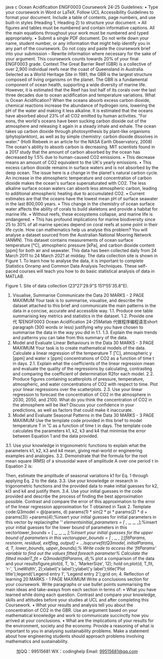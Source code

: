 java c
Ocean Acidification
ENGF0003 Coursework
24-25
Guidelines:
• Type your coursework in Word or LaTeX. Follow UCL Accessibility Guidelines to format your document. Include a table of contents, page numbers, and use built-in styles (Heading 1, Heading 2) to structure your document.
• All figures and tables must be numbered and contain informative captions. All the main equations throughout your work must be numbered and typed appropriately.
• Submit a single PDF document. Do not write down your name, student number, or any information that might help identify you in any part of the coursework. Do not copy and paste the coursework brief into your submission – Rewrite information where necessary for the sake of your argument.
This coursework counts towards 20% of your final ENGF0003 grade.
Context
The Great Barrier Reef (GBR) is a collective of over 2,900 individual reefs near the coast of Queensland in Australia. Selected as a World Heritage Site in 1981, the GBR is the largest structure composed of living organisms on the planet.
The GBR is a fundamental component of ocean health, supporting a wide diversity of marine life. However, it is estimated that the Reef has lost half of its corals over the last three decades due to ocean acidification and temperature variations.
What is Ocean Acidification?
When the oceans absorb excess carbon dioxide, chemical reactions increase the abundance of hydrogen ions, lowering the pH of the water and making it less alkaline. It is estimated that the oceans have absorbed about 23% of all CO2 emitted by human activities.
"For eons, the world's oceans have been sucking carbon dioxide out of the atmosphere and releasing it again in a steady inhale and exhale. The ocean takes up carbon dioxide through photosynthesis by plant-like organisms (phytoplankton), as well as by simple chemistry: carbon dioxide dissolves in water." (Holli Riebeek in an article for the NASA Earth Observatory, 2008)
The ocean's ability to absorb carbon is decreasing. MIT scientists found in a 2017 study that the amount of carbon absorbed by the ocean has decreased by 1.5% due to human-caused CO2 emissions.
• This decrease means an amount of CO2 equivalent to the UK's yearly emissions.
• This excess carbon dioxide remains in surface waters and is not absorbed by the deep ocean.
The issue here is a change in the planet's natural carbon cycle. An increase in the atmospheric temperature and concentration of carbon dioxide makes the ocean's surface supersaturated with CO2. The less alkaline surface ocean waters can absorb less atmospheric carbon, leading to additional atmospheric heating due to accumulated CO2.
• Current estimates are that the oceans have the lowest mean pH of surface seawater in the last 800,000 years.
• This change in the chemistry of ocean surface water affects the ability of corals to build skeletons and provide a habitat for marine life.
• Without reefs, these ecosystems collapse, and marine life is endangered.
• This has profound implications for marine biodiversity since 25 to 30% of all marine species depend on coral reefs at some point in their life cycle.
How can mathematics help us analyse this problem?
You will analyse a dataset sourced from the Australian National Mooring Network (ANMN). This dataset contains measurements of ocean surface temperature [°C], atmospheric pressure [kPa], and carbon dioxide content [ppm] for both air and seawater. This data has been collected daily from 24 March 2011 to 24 March 2021 at midday. The data collection site is shown in Figure 1.
To learn how to analyse the data, it is important to complete Statistics Onramp and Common Data Analysis Techniques. These self-paced courses will teach you how to do basic statistical analysis of data in MATLAB.

Figure 1. Site of data collection (23°27'29.9"S 151°55'35.8"E).
1. Visualise, Summarise  Communicate the Data
20 MARKS - 2 PAGE MAXIMUM
Your task is to summarise, visualise, and describe the dataset attached to this brief and communicate the main patterns in the data in a concise, accurate and accessible way.
1.1. Produce one table summarising key metrics and statistics in the dataset.
1.2. Provide one 代 写ENGF0003 Ocean Acidification 24-25Matlab
代做程序编程语言short paragraph (300 words or less) justifying why you have chosen to summarise the data in the way you did in 1.1.
1.3. Explain the main trends and patterns you can take from this summary of the data.
2. Model and Evaluate Linear Behaviours in the Data
30 MARKS - 3 PAGE MAXIMUM
Your task is to create mathematical models of the data. Calculate a linear regression of the temperature T [˚C], atmospheric y [ppm] and water x [ppm] concentrations of CO2 as a function of time t in days.
2.1. Explain what the coefficients of the linear regression mean and evaluate the quality of the regressions by calculating, contrasting and comparing the coefficient of determination R2for each model.
2.2. Produce figures containing scatterplots of pressure, temperature, atmospheric, and water concentrations of CO2 with respect to time. Plot your linear regressions over the scatterplots.
2.3. Use your linear regression to forecast the concentration of CO2 in the atmosphere in 2030, 2050, and 2100. What do you think the concentration of CO2 in the atmosphere will be like? Discuss your confidence in your predictions, as well as factors that could make it inaccurate.
3. Model and Evaluate Seasonal Patterns in the Data
30 MARKS - 3 PAGE MAXIMUM
Use the template code provided in this brief to model temperature T in ˚C as a function of time t in days. The template code calculates the parameters k1, k2, k3 and k4 that minimise the error between Equation 1 and the data provided.



3.1. Use your knowledge in trigonometric functions to explain what the parameters k1, k2, k3 and k4 mean, giving real-world or engineering examples and analogies.
3.2. Demonstrate that the formula for the root mean square (RMS) of a sinusoidal wave of amplitude A over one period τ in Equation 2 is:

Then, estimate the amplitude of seasonal variations k1 for Eq. 1 through applying Eq. 2 to the data.
3.3. Use your knowledge or research in trigonometric functions and the provided data to make initial guesses for k2, kl3 and k4 and justify them.
3.4. Use your initial guesses in the code provided and describe the process of finding the best approximation possible. Contrast and compare the error of this approximation to the error of the linear regression approximation for T obtained in Task 2.
Template code:Q3model = @(params, d) params(1) * sin(2 * pi * params(2) * d + params(3)) +params(4);%insert your initial guesses for initial parameters in this vector by replacingthe '_' elementsinitial_parameters = [_ , _, _, _];%insert your initial guesses for the lower bound of parameters in this vectorlower_bounds = [ _, _, _, _];%insert your initial guesses for the upper bound of parameters in this vectorupper_bounds = [_ , _, _, _];[fitParams, resnorm, residual, exitflag, output] = ...lsqcurvefit(Q3model, initialParams, d_, T, lower_bounds, upper_bounds);% Write code to access the 'fitParams' variable to find out the values fitted foreach parameter% Calculate the fitted modelT_fit = Q3model(fitParams, d_);% plot a comparison of the data and your resultsfigure;plot(d, T, 'b.', 'MarkerSize', 12); hold on;plot(d, T_fit, 'r-', 'LineWidth', 2);xlabel('x label');ylabel('y label');title('Plot title');legend('Legend entry 1', 'Legend entry 2');grid on;
4. Reflection of learning
20 MARKS - 1 PAGE MAXIMUM
Write a conclusions section for your coursework. Write paragraphs or use bullet points summarising the main ideas and take-aways from each section in terms of:
• What you have learned while doing each question. Contrast and compare your knowledge, skills and attitudes before your studies at UCL and after completing this Coursework.
• What your results and analysis tell you about the concentration of CO2 in the GBR. Use an argument based on your mathematical knowledge and work to communicate succinctly how you arrived at your conclusions.
• What are the implications of your results for the environment, society and the economy. Provide a reasoning of what is important to you in analysing sustainability problems. Make a statement about how engineering students should approach problems involving mathematics and sustainability.







         
加QQ：99515681  WX：codinghelp  Email: 99515681@qq.com
